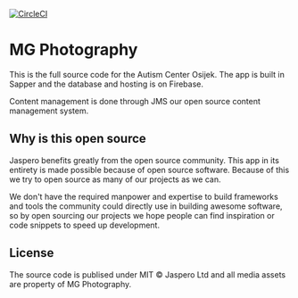 [![CircleCI](https://circleci.com/gh/Jaspero/mg-photography.svg?style=svg)](https://circleci.com/gh/Jaspero/mg-photography)

# MG Photography

This is the full source code for the Autism Center Osijek. The app is built in Sapper and the database and hosting is on Firebase.

Content management is done through JMS our open source content management system.

## Why is this open source

Jaspero benefits greatly from the open source community. This app in its entirety is made possible because of open source software. Because of this we try to open source as many of our projects as we can.

We don't have the required manpower and expertise to build frameworks and tools the community could directly use in building awesome software,
so by open sourcing our projects we hope people can find inspiration or code snippets to speed up development.

## License

The source code is publised under MIT © Jaspero Ltd and all media assets are property of MG Photography.
